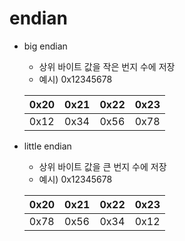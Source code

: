# endian

- big endian
  - 상위 바이트 값을 작은 번지 수에 저장
  - 예시) 0x12345678


  |0x20|0x21|0x22|0x23|
  |--|--|--|--|
  |0x12|0x34|0x56|0x78|
- little endian
  - 상위 바이트 값을 큰 번지 수에 저장
  - 예시) 0x12345678
  
  |0x20|0x21|0x22|0x23|
  |--|--|--|--|
  |0x78|0x56|0x34|0x12|